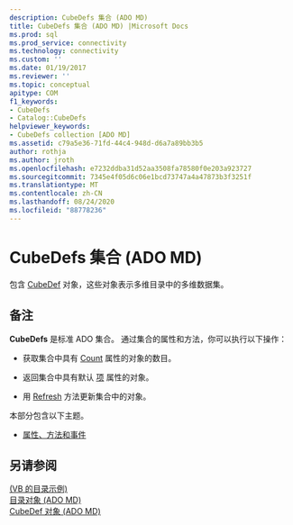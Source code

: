 ```yaml
---
description: CubeDefs 集合 (ADO MD)
title: CubeDefs 集合 (ADO MD) |Microsoft Docs
ms.prod: sql
ms.prod_service: connectivity
ms.technology: connectivity
ms.custom: ''
ms.date: 01/19/2017
ms.reviewer: ''
ms.topic: conceptual
apitype: COM
f1_keywords:
- CubeDefs
- Catalog::CubeDefs
helpviewer_keywords:
- CubeDefs collection [ADO MD]
ms.assetid: c79a5e36-71fd-44c4-948d-d6a7a89bb3b5
author: rothja
ms.author: jroth
ms.openlocfilehash: e7232ddba31d52aa3508fa78580f0e203a923727
ms.sourcegitcommit: 7345e4f05d6c06e1bcd73747a4a47873b3f3251f
ms.translationtype: MT
ms.contentlocale: zh-CN
ms.lasthandoff: 08/24/2020
ms.locfileid: "88778236"
---
```

# <a name="cubedefs-collection-ado-md"></a>CubeDefs 集合 (ADO MD)
包含 [CubeDef](./cubedef-object-ado-md.md) 对象，这些对象表示多维目录中的多维数据集。  
  
## <a name="remarks"></a>备注  
 **CubeDefs** 是标准 ADO 集合。 通过集合的属性和方法，你可以执行以下操作：  
  
-   获取集合中具有 [Count](../ado-api/count-property-ado.md) 属性的对象的数目。  
  
-   返回集合中具有默认 [项](../ado-api/item-property-ado.md) 属性的对象。  
  
-   用 [Refresh](../ado-api/refresh-method-ado.md) 方法更新集合中的对象。  
  
 本部分包含以下主题。  
  
-   [属性、方法和事件](./cubedefs-collection-properties-methods-and-events.md)  
  
## <a name="see-also"></a>另请参阅  
 [ (VB 的目录示例) ](./catalog-example-vb.md)   
 [目录对象 (ADO MD) ](./catalog-object-ado-md.md)   
 [CubeDef 对象 (ADO MD)](./cubedef-object-ado-md.md)
